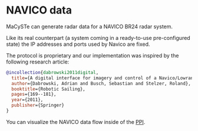 # NAVICO data

MaCySTe can generate radar data for a NAVICO BR24 radar system.

Like its real counterpart (a system coming in a ready-to-use pre-configured state) the IP addresses and ports used by Navico are fixed.

The protocol is proprietary and our implementation was inspired by the following research article:

```bibtex
@incollection{dabrowski2011digital,
  title={A digital interface for imagery and control of a Navico/Lowrance broadband radar},
  author={Dabrowski, Adrian and Busch, Sebastian and Stelzer, Roland},
  booktitle={Robotic Sailing},
  pages={169--181},
  year={2011},
  publisher={Springer}
}
```

You can visualize the NAVICO data flow inside of the [PPI](../reference/ppi-opencpn.md).
